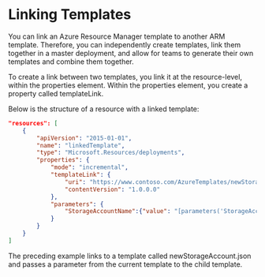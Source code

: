 # Linking Templates

You can link an Azure Resource Manager template to another ARM template. Therefore, you can independently create templates, link them together in a master deployment, and allow for teams to generate their own templates and combine them together.

To create a link between two templates, you link it at the resource-level, within the properties element. Within the properties element, you create a property called templateLink.

Below is the structure of a resource with a linked template:

```JSON
"resources": [
    {
        "apiVersion": "2015-01-01",
        "name": "linkedTemplate",
        "type": "Microsoft.Resources/deployments",
        "properties": {
            "mode": "incremental",
            "templateLink": {
                "uri": "https://www.contoso.com/AzureTemplates/newStorageAccount.json",
                "contentVersion": "1.0.0.0"
            },
            "parameters": {
                "StorageAccountName":{"value": "[parameters('StorageAccountName')]"}
            }
        }
    }
]
```

The preceding example links to a template called newStorageAccount.json and passes a parameter from the current template to the child template.